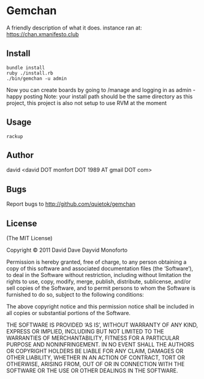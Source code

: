 Gemchan
========

A friendly description of what it does.
instance ran at: https://chan.xmanifesto.club

Install
-------
```
bundle install
ruby ./install.rb
./bin/gemchan -u admin
```
Now you can create boards by going to /manage and logging in as admin - happy posting
Note: your install path should be the same directory as this project, this project is also not setup to use RVM at the moment


Usage
-----

    rackup

Author
------

david <david DOT monfort DOT 1989 AT gmail DOT com>
	
Bugs
----

Report bugs to http://github.com/quietok/gemchan
	
License
-------

(The MIT License)

Copyright © 2011 David Dave Dayvid Monoforto

Permission is hereby granted, free of charge, to any person obtaining a copy of this software and
associated documentation files (the ‘Software’), to deal in the Software without restriction, including
without limitation the rights to use, copy, modify, merge, publish, distribute, sublicense, and/or sell
copies of the Software, and to permit persons to whom the Software is furnished to do so, subject to
the following conditions:

The above copyright notice and this permission notice shall be included in all copies or substantial
portions of the Software.

THE SOFTWARE IS PROVIDED ‘AS IS’, WITHOUT WARRANTY OF ANY KIND, EXPRESS OR IMPLIED, INCLUDING BUT NOT
LIMITED TO THE WARRANTIES OF MERCHANTABILITY, FITNESS FOR A PARTICULAR PURPOSE AND NONINFRINGEMENT. IN
NO EVENT SHALL THE AUTHORS OR COPYRIGHT HOLDERS BE LIABLE FOR ANY CLAIM, DAMAGES OR OTHER LIABILITY,
WHETHER IN AN ACTION OF CONTRACT, TORT OR OTHERWISE, ARISING FROM, OUT OF OR IN CONNECTION WITH THE
SOFTWARE OR THE USE OR OTHER DEALINGS IN THE SOFTWARE.
